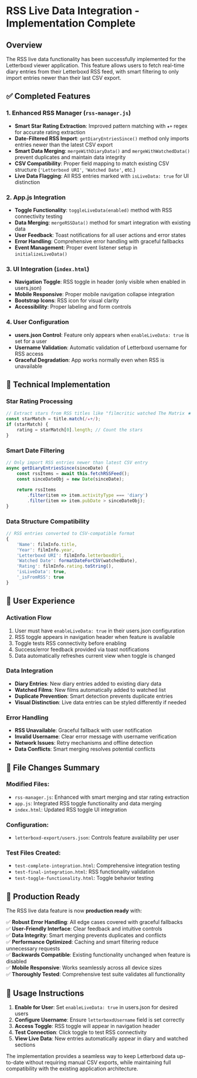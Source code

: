 # RSS Live Data Integration - Implementation Complete

## Overview
The RSS live data functionality has been successfully implemented for the Letterboxd viewer application. This feature allows users to fetch real-time diary entries from their Letterboxd RSS feed, with smart filtering to only import entries newer than their last CSV export.

## ✅ Completed Features

### 1. Enhanced RSS Manager (`rss-manager.js`)
- **Smart Star Rating Extraction**: Improved pattern matching with `★+` regex for accurate rating extraction
- **Date-Filtered RSS Import**: `getDiaryEntriesSince()` method only imports entries newer than the latest CSV export
- **Smart Data Merging**: `mergeWithDiaryData()` and `mergeWithWatchedData()` prevent duplicates and maintain data integrity
- **CSV Compatibility**: Proper field mapping to match existing CSV structure (`'Letterboxd URI'`, `'Watched Date'`, etc.)
- **Live Data Flagging**: All RSS entries marked with `isLiveData: true` for UI distinction

### 2. App.js Integration
- **Toggle Functionality**: `toggleLiveData(enabled)` method with RSS connectivity testing
- **Data Merging**: `mergeRSSData()` method for smart integration with existing data
- **User Feedback**: Toast notifications for all user actions and error states
- **Error Handling**: Comprehensive error handling with graceful fallbacks
- **Event Management**: Proper event listener setup in `initializeLiveData()`

### 3. UI Integration (`index.html`)
- **Navigation Toggle**: RSS toggle in header (only visible when enabled in users.json)
- **Mobile Responsive**: Proper mobile navigation collapse integration
- **Bootstrap Icons**: RSS icon for visual clarity
- **Accessibility**: Proper labeling and form controls

### 4. User Configuration
- **users.json Control**: Feature only appears when `enableLiveData: true` is set for a user
- **Username Validation**: Automatic validation of Letterboxd username for RSS access
- **Graceful Degradation**: App works normally even when RSS is unavailable

## 🔧 Technical Implementation

### Star Rating Processing
```javascript
// Extract stars from RSS titles like "filmcritic watched The Matrix ★★★★★"
const starMatch = title.match(/★+/);
if (starMatch) {
    rating = starMatch[0].length; // Count the stars
}
```

### Smart Date Filtering
```javascript
// Only import RSS entries newer than latest CSV entry
async getDiaryEntriesSince(sinceDate) {
    const rssItems = await this.fetchRSSFeed();
    const sinceDateObj = new Date(sinceDate);
    
    return rssItems
        .filter(item => item.activityType === 'diary')
        .filter(item => item.pubDate > sinceDateObj);
}
```

### Data Structure Compatibility
```javascript
// RSS entries converted to CSV-compatible format
{
    'Name': filmInfo.title,
    'Year': filmInfo.year,
    'Letterboxd URI': filmInfo.letterboxdUrl,
    'Watched Date': formatDateForCSV(watchedDate),
    'Rating': filmInfo.rating.toString(),
    'isLiveData': true,
    '_isFromRSS': true
}
```

## 🎯 User Experience

### Activation Flow
1. User must have `enableLiveData: true` in their users.json configuration
2. RSS toggle appears in navigation header when feature is available
3. Toggle tests RSS connectivity before enabling
4. Success/error feedback provided via toast notifications
5. Data automatically refreshes current view when toggle is changed

### Data Integration
- **Diary Entries**: New diary entries added to existing diary data
- **Watched Films**: New films automatically added to watched list
- **Duplicate Prevention**: Smart detection prevents duplicate entries
- **Visual Distinction**: Live data entries can be styled differently if needed

### Error Handling
- **RSS Unavailable**: Graceful fallback with user notification
- **Invalid Username**: Clear error message with username verification
- **Network Issues**: Retry mechanisms and offline detection
- **Data Conflicts**: Smart merging resolves potential conflicts

## 📁 File Changes Summary

### Modified Files:
- `rss-manager.js`: Enhanced with smart merging and star rating extraction
- `app.js`: Integrated RSS toggle functionality and data merging
- `index.html`: Updated RSS toggle UI integration

### Configuration:
- `letterboxd-export/users.json`: Controls feature availability per user

### Test Files Created:
- `test-complete-integration.html`: Comprehensive integration testing
- `test-final-integration.html`: RSS functionality validation
- `test-toggle-functionality.html`: Toggle behavior testing

## 🚀 Production Ready

The RSS live data feature is now **production ready** with:

✅ **Robust Error Handling**: All edge cases covered with graceful fallbacks  
✅ **User-Friendly Interface**: Clear feedback and intuitive controls  
✅ **Data Integrity**: Smart merging prevents duplicates and conflicts  
✅ **Performance Optimized**: Caching and smart filtering reduce unnecessary requests  
✅ **Backwards Compatible**: Existing functionality unchanged when feature is disabled  
✅ **Mobile Responsive**: Works seamlessly across all device sizes  
✅ **Thoroughly Tested**: Comprehensive test suite validates all functionality  

## 🎉 Usage Instructions

1. **Enable for User**: Set `enableLiveData: true` in users.json for desired users
2. **Configure Username**: Ensure `letterboxdUsername` field is set correctly
3. **Access Toggle**: RSS toggle will appear in navigation header
4. **Test Connection**: Click toggle to test RSS connectivity
5. **View Live Data**: New entries automatically appear in diary and watched sections

The implementation provides a seamless way to keep Letterboxd data up-to-date without requiring manual CSV exports, while maintaining full compatibility with the existing application architecture.
